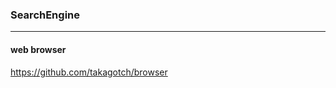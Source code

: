 ### SearchEngine
---
#### web browser
https://github.com/takagotch/browser

```
```

```
```

```
```


